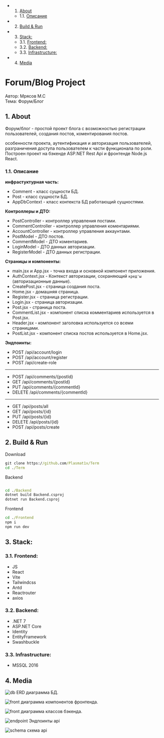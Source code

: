 <!-- vscode-markdown-toc -->
* 1. [About](#About)
	* 1.1. [Описание](#)
* 2. [Build & Run](#BuildRun)
* 3. [Stack:](#Stack:)
	* 3.1. [Frontend:](#Frontend:)
	* 3.2. [Backend:](#Backend:)
	* 3.3. [Infrastructure:](#Infrastructure:)
* 4. [Media](#Media)

<!-- vscode-markdown-toc-config
	numbering=true
	autoSave=true
	/vscode-markdown-toc-config -->
<!-- /vscode-markdown-toc -->
# Forum/Blog Project
Автор: Мрясов М.С  
Тема: Форум/Блог

##  1. <a name='About'></a>About
Форум/блог - простой проект блога с возможностью регистрации пользователей,
создания постов, коментирования постов. 

особенности проекта, аутентификация и авторизация пользователей, разграничения доступа пользователем к части функционала по роли. Построен проект на бэкенде ASP.NET Rest Api и фронтенде Node.js React.

###  1.1. <a name=''></a>Описание

**инфрастуктурная часть:**  
- Comment - класс сущности БД.  
- Post - класс сущности БД.  
- AppDbContext - класс контекста БД работающий сущностями.   

**Контроллеры и ДТО:**  
- PostController - контроллер управления постами.  
- CommentController - контроллер управления коментариями.  
- AccountController - контроллер управления аккаунтами.  
- PostModel - ДТО постов.  
- CommentModel - ДТО коментариев.  
- LoginModel - ДТО данных авторизации.  
- RegisterModel - ДТО данных регистрации.

**Страницы и компоненты:**  
- main.jsx и App.jsx - точка входа и основной компонент приложения.
- AuthContext.jsx - Контекст авторизации, сохраняющий `кред'ы` (авторизационные данные).
- CreatePost.jsx - страница создания поста.
- Home.jsx - домашняя страница.
- Register.jsx - страница регистрации.
- Login.jsx - страница авторизации.
- Post.jsx - страница поста.
- CommentList.jsx - компонент списка комментариев используется в Post.jsx.
- Header.jsx - компонент заголовка используется со всеми страницами.
- PostList.jsx - компонент списка постов используется в Home.jsx.

**Эндпоинты:**
- POST /api/account/login
- POST /api/account/register
- POST /api/create-role
---
- POST /api/comments/{postId}
- GET /api/comments/{postId}
- PUT /api/comments/{commentId}
- DELETE /api/comments/{commentId}
---
- GET /api/posts/all
- GET /api/posts/{id}
- PUT /api/posts/{id}
- DELETE /api/posts/{id}
- POST /api/posts/create

##  2. <a name='BuildRun'></a>Build & Run

Download
```cmd
git clone https://github.com/Plasmat1x/Term
cd ./Term
```

Backend
```cmd

cd ./Backend
dotnet build Backend.csproj
dotnet run Backend.csproj
```

Frontend
```cmd
cd ./Frontend
npm i
npm run dev
```

##  3. <a name='Stack:'></a>Stack:
###  3.1. <a name='Frontend:'></a>Frontend:
- JS
- React
- Vite
- Tailwindcss
- Antd
- Reactrouter
- axios
 

###  3.2. <a name='Backend:'></a>Backend:
- .NET 7
- ASP.NET Core
- Identity
- EntityFramework
- Swashbuckle

###  3.3. <a name='Infrastructure:'></a>Infrastructure:
- MSSQL 2016

##  4. <a name='Media'></a>Media
![db](./GitItems/db.png)
ERD диаграмма БД.

![front](./GitItems/Term-Frontend.drawio.svg)
диаграмма компонентов фронтенда.

![front](./GitItems/Term-Backend.drawio.svg)
диаграмма классов бэкенда.

![endpoint](./GitItems/endpoints.png)
Эндпоинты api

![schema](./GitItems/schema.png)
схема api

